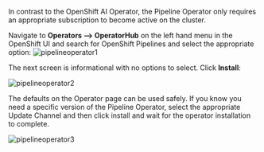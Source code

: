 In contrast to the OpenShift AI Operator, the Pipeline Operator only requires an appropriate subscription to become active on the cluster. 

Navigate to **Operators --> OperatorHub** on the left hand menu in the OpenShift UI and search for OpenShift Pipelines and select the appropriate option:
![pipelineoperator1](../images/ai_pipelines_operator1.png)

The next screen is informational with no options to select. Click **Install**:

![pipelineoperator2](../images/ai_pipelines_operator2.png)

The defaults on the Operator page can be used safely. If you know you need a specific version of the Pipeline Operator, select the appropriate Update Channel and then click install and wait for the operator installation to complete.

![pipelineoperator3](../images/ai_pipelines_operator3.png)

